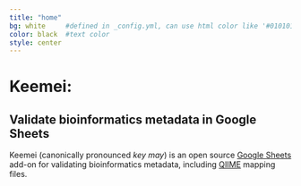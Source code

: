 ```yaml
---
title: "home"
bg: white     #defined in _config.yml, can use html color like '#010101'
color: black  #text color
style: center
---
```


# Keemei:

## Validate bioinformatics metadata in Google Sheets

Keemei (canonically pronounced *key may*) is an open source [Google Sheets](http://www.google.com/sheets/about/) add-on for validating bioinformatics metadata, including [QIIME](http://qiime.org/) mapping files.
